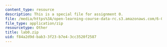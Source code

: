 ```yaml
---
content_type: resource
description: This is a special file for assignment 0.
file: /media/https%3A/open-learning-course-data-rc.s3.amazonaws.com/6-034-artificial-intelligence-fall-2010/f84a2d9dbab33f23b7e43cc3520f2587_lab0.zip
file_type: application/zip
resourcetype: Other
title: lab0.zip
uid: f84a2d9d-bab3-3f23-b7e4-3cc3520f2587
---
```

